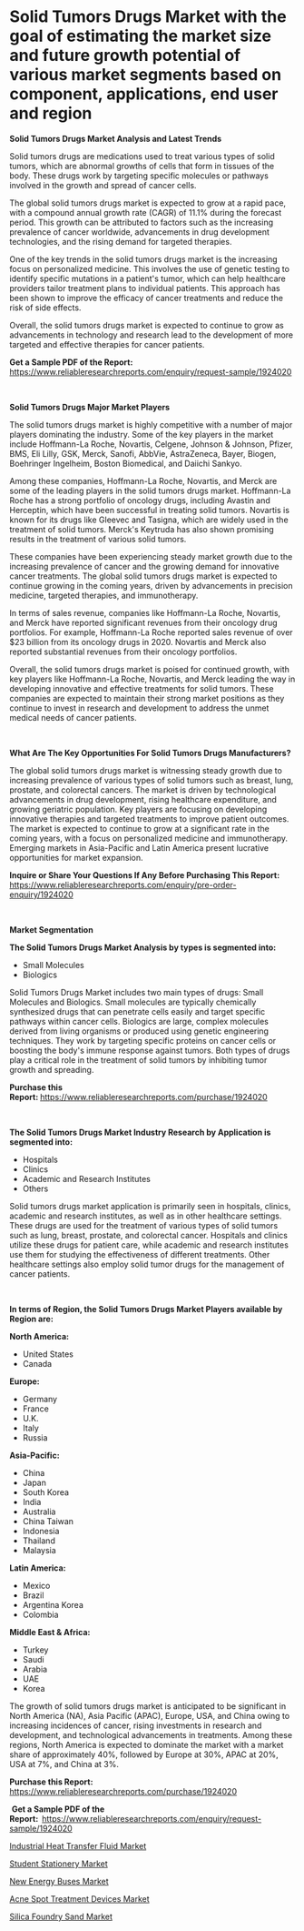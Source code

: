 <p><h1>Solid Tumors Drugs Market with the goal of estimating the market size and future growth potential of various market segments based on component, applications, end user and region</h1></p><p><strong>Solid Tumors Drugs Market Analysis and Latest Trends</strong></p>
<p><p>Solid tumors drugs are medications used to treat various types of solid tumors, which are abnormal growths of cells that form in tissues of the body. These drugs work by targeting specific molecules or pathways involved in the growth and spread of cancer cells.</p><p>The global solid tumors drugs market is expected to grow at a rapid pace, with a compound annual growth rate (CAGR) of 11.1% during the forecast period. This growth can be attributed to factors such as the increasing prevalence of cancer worldwide, advancements in drug development technologies, and the rising demand for targeted therapies.</p><p>One of the key trends in the solid tumors drugs market is the increasing focus on personalized medicine. This involves the use of genetic testing to identify specific mutations in a patient's tumor, which can help healthcare providers tailor treatment plans to individual patients. This approach has been shown to improve the efficacy of cancer treatments and reduce the risk of side effects.</p><p>Overall, the solid tumors drugs market is expected to continue to grow as advancements in technology and research lead to the development of more targeted and effective therapies for cancer patients.</p></p>
<p><strong>Get a Sample PDF of the Report:&nbsp;</strong> <a href="https://www.reliableresearchreports.com/enquiry/request-sample/1924020">https://www.reliableresearchreports.com/enquiry/request-sample/1924020</a></p>
<p>&nbsp;</p>
<p><strong>Solid Tumors Drugs Major Market Players</strong></p>
<p><p>The solid tumors drugs market is highly competitive with a number of major players dominating the industry. Some of the key players in the market include Hoffmann-La Roche, Novartis, Celgene, Johnson & Johnson, Pfizer, BMS, Eli Lilly, GSK, Merck, Sanofi, AbbVie, AstraZeneca, Bayer, Biogen, Boehringer Ingelheim, Boston Biomedical, and Daiichi Sankyo.</p><p>Among these companies, Hoffmann-La Roche, Novartis, and Merck are some of the leading players in the solid tumors drugs market. Hoffmann-La Roche has a strong portfolio of oncology drugs, including Avastin and Herceptin, which have been successful in treating solid tumors. Novartis is known for its drugs like Gleevec and Tasigna, which are widely used in the treatment of solid tumors. Merck's Keytruda has also shown promising results in the treatment of various solid tumors.</p><p>These companies have been experiencing steady market growth due to the increasing prevalence of cancer and the growing demand for innovative cancer treatments. The global solid tumors drugs market is expected to continue growing in the coming years, driven by advancements in precision medicine, targeted therapies, and immunotherapy.</p><p>In terms of sales revenue, companies like Hoffmann-La Roche, Novartis, and Merck have reported significant revenues from their oncology drug portfolios. For example, Hoffmann-La Roche reported sales revenue of over $23 billion from its oncology drugs in 2020. Novartis and Merck also reported substantial revenues from their oncology portfolios.</p><p>Overall, the solid tumors drugs market is poised for continued growth, with key players like Hoffmann-La Roche, Novartis, and Merck leading the way in developing innovative and effective treatments for solid tumors. These companies are expected to maintain their strong market positions as they continue to invest in research and development to address the unmet medical needs of cancer patients.</p></p>
<p>&nbsp;</p>
<p><strong>What Are The Key Opportunities For Solid Tumors Drugs Manufacturers?</strong></p>
<p><p>The global solid tumors drugs market is witnessing steady growth due to increasing prevalence of various types of solid tumors such as breast, lung, prostate, and colorectal cancers. The market is driven by technological advancements in drug development, rising healthcare expenditure, and growing geriatric population. Key players are focusing on developing innovative therapies and targeted treatments to improve patient outcomes. The market is expected to continue to grow at a significant rate in the coming years, with a focus on personalized medicine and immunotherapy. Emerging markets in Asia-Pacific and Latin America present lucrative opportunities for market expansion.</p></p>
<p><strong>Inquire or Share Your Questions If Any Before Purchasing This Report:</strong> <a href="https://www.reliableresearchreports.com/enquiry/pre-order-enquiry/1924020">https://www.reliableresearchreports.com/enquiry/pre-order-enquiry/1924020</a></p>
<p>&nbsp;</p>
<p><strong>Market Segmentation</strong></p>
<p><strong>The Solid Tumors Drugs Market Analysis by types is segmented into:</strong></p>
<p><ul><li>Small Molecules</li><li>Biologics</li></ul></p>
<p><p>Solid Tumors Drugs Market includes two main types of drugs: Small Molecules and Biologics. Small molecules are typically chemically synthesized drugs that can penetrate cells easily and target specific pathways within cancer cells. Biologics are large, complex molecules derived from living organisms or produced using genetic engineering techniques. They work by targeting specific proteins on cancer cells or boosting the body's immune response against tumors. Both types of drugs play a critical role in the treatment of solid tumors by inhibiting tumor growth and spreading.</p></p>
<p><strong>Purchase this Report:&nbsp;</strong><a href="https://www.reliableresearchreports.com/purchase/1924020">https://www.reliableresearchreports.com/purchase/1924020</a></p>
<p>&nbsp;</p>
<p><strong>The Solid Tumors Drugs Market Industry Research by Application is segmented into:</strong></p>
<p><ul><li>Hospitals</li><li>Clinics</li><li>Academic and Research Institutes</li><li>Others</li></ul></p>
<p><p>Solid tumors drugs market application is primarily seen in hospitals, clinics, academic and research institutes, as well as in other healthcare settings. These drugs are used for the treatment of various types of solid tumors such as lung, breast, prostate, and colorectal cancer. Hospitals and clinics utilize these drugs for patient care, while academic and research institutes use them for studying the effectiveness of different treatments. Other healthcare settings also employ solid tumor drugs for the management of cancer patients.</p></p>
<p>&nbsp;</p>
<p><strong>In terms of Region, the Solid Tumors Drugs Market Players available by Region are:</strong></p>
<p>
    <p> <strong> North America: </strong>
        <ul>
            <li>United States</li>
            <li>Canada</li>
        </ul>
        </p> 
    <p> <strong> Europe: </strong>
        <ul>
            <li>Germany</li>
            <li>France</li>
            <li>U.K.</li>
            <li>Italy</li>
            <li>Russia</li>
        </ul>
        </p> 
    <p> <strong> Asia-Pacific: </strong>
        <ul>
            <li>China</li>
            <li>Japan</li>
            <li>South Korea</li>
            <li>India</li>
            <li>Australia</li>
            <li>China Taiwan</li>
            <li>Indonesia</li>
            <li>Thailand</li>
            <li>Malaysia</li>
        </ul>
        </p> 
    <p> <strong> Latin America: </strong>
        <ul>
            <li>Mexico</li>
            <li>Brazil</li>
            <li>Argentina Korea</li>
            <li>Colombia</li>
        </ul>
        </p> 
    <p> <strong> Middle East & Africa: </strong>
        <ul>
            <li>Turkey</li>
            <li>Saudi</li>
            <li>Arabia</li>
            <li>UAE</li>
            <li>Korea</li>
        </ul>
    </p>
    </p>
<p><p>The growth of solid tumors drugs market is anticipated to be significant in North America (NA), Asia Pacific (APAC), Europe, USA, and China owing to increasing incidences of cancer, rising investments in research and development, and technological advancements in treatments. Among these regions, North America is expected to dominate the market with a market share of approximately 40%, followed by Europe at 30%, APAC at 20%, USA at 7%, and China at 3%.</p></p>
<p><strong>Purchase this Report: </strong><a href="https://www.reliableresearchreports.com/purchase/1924020">https://www.reliableresearchreports.com/purchase/1924020</a></p>
<p>&nbsp;<strong>Get a Sample PDF of the Report:&nbsp;&nbsp;</strong><a href="https://www.reliableresearchreports.com/enquiry/request-sample/1924020">https://www.reliableresearchreports.com/enquiry/request-sample/1924020</a></p>
<p><strong></strong></p>
<p><p><a href="https://view.publitas.com/reportprime-1/industrial-heat-transfer-fluid-market-provides-detailed-segmentation-of-this-market-based-on-type-application-and-region-and-forecast-for-the-period-from-2024-2031/">Industrial Heat Transfer Fluid Market</a></p><p><a href="https://view.publitas.com/reportprime-1/global-student-stationery-market-size-and-market-trends-insights-and-projections-from-2024-to-2031/">Student Stationery Market</a></p><p><a href="https://invited-way-688.notion.site/New-Energy-Buses-Market-Centers-on-Aspects-such-as-Market-Growth-Market-Share-Market-Opportunity--899a93bce632488fa09b0fc375f90330">New Energy Buses Market</a></p><p><a href="https://butternut-bug-553.notion.site/Acne-Spot-Treatment-Devices-Market-Provides-Detailed-Segmentation-of-this-Market-based-on-Type-Appl-c24f2a24ecea4290b4778f64045c3f03">Acne Spot Treatment Devices Market</a></p><p><a href="https://mire-aunt-385.notion.site/Silica-Foundry-Sand-Market-Research-Report-Provides-Critical-Insights-that-can-help-Shape-Business-D-3a0149d342be483c8ba9715ff8bb58c5">Silica Foundry Sand Market</a></p></p>